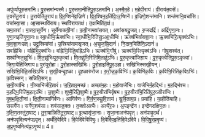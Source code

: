 

  
अपू॑र्व्यापुरु॒तमा॑नि। पु॒रु॒तमा॑न्यस्मै। पु॒रु॒तमा॒नीति॑पु॒रु॒ऽतमा॑नि। अ॒स्मै॒म॒हे। म॒हेवी॒राय॑। वी॒राय॑त॒वसे॑। त॒वसे॑तु॒राय॑। तु॒रायेति॑तु॒राय॑॥ वि॒र॒प्शिने॑व॒ज्रिणे॑। वि॒र॒श्पिन॒इति॑वि॒ऽर॒प्शिने॑। व॒ज्रिणे॒शन्त॑मानि। शन्त॑मानि॒वचां॑सि। वचां॑स्या॒सा। आ॒सास्थवि॑राय। स्थवि॑रायतक्षं। त॒क्षमिति॑त॒क्षं॥  
समा॒तरा॑। मा॒तरा॒सूर्ये॑ण। सूर्ये॑णाकवी॒नां। क॒वी॒नामवा॑सयत्। अवा॑सयद्रु॒जत्। रु॒जदद्रिं॑। अद्रिं॑गृणा॒नः। गृ॒णा॒नइति॑गृ॒णा॒नः॥ स्वा॒धीभि॒र्ऋक्व॑भिः। स्वा॒धीभि॒रिति॑सु॒ऽआ॒धीभिः॑। ऋक्व॑भिर्वावशा॒नः। ऋ॒क्वभि॑रि॒त्यृक्व॑ऽभिः। वा॒व॒शा॒नःउत्। उदु॒स्रिया॑णां। उ॒स्रिया॑णामसृजत्। अ॒सृ॒ज॒न्नि॒दानं॑। नि॒दान॒मिति॑नि॒ऽदानं॑॥  
सवह्नि॑भिः। वह्नि॑भि॒रृक्व॑भिः। वह्नि॑भि॒रिति॒वह्नि॑ऽभिः। ऋक्व॑भि॒र्गोषु॑। ऋक्व॑भि॒रित्यृक्व॑ऽभिः। गोषु॒शश्व॑त्। शश्व॑न्मित॒ज्ञुभिः॑। मि॒त॒ज्ञु॑भिःपुरु॒कृत्वा॑। मि॒तज्ञु॑भि॒रिति॑मि॒तज्ञु॑ऽभिः। पु॒रु॒कृत्वा॑जिग़ाय। पु॒रु॒कृत्वेति॑पु॒रु॒ऽकृत्वा॑। जि॒गा॒येति॑जिगाय॥ पुरः॑पुरो॒हा। पु॒रो॒हास्सखि॑भिः। पु॒रो॒हाइति॑पु॒रः॒ऽहा। सखि॑भिस्सखी॒यन्। सखि॑भि॒रिति॒सखि॑ऽभिः। स॒खी॒यन्दृ॒ह्ळा। दृ॒ह्ळारु॑रोज। रु॒रो॒ज॒क॒विभिः॑। क॒विभि॑क॒विः। क॒विभि॒रिति॑क॒विऽभिः॑। क॒विस्सन्। सन्निति॒सन्॥  
स॒नी॒व्या॑भिः। नी॒व्याभि॑र्जरि॒तारं॑। ज॒रि॒तार॒मच्छ॑। अच्छा॑म॒हः। म॒होवाजे॑भिः। वाजे॑भिर्म॒हद्भिः॑। म॒हद्भि॑श्च। म॒हद्भि॒रिति॑म॒हत्ऽभिः॑। च॒शुष्मैः॑। शुष्मै॒रिति॒शुष्मैः॑॥ पु॒रु॒वीरा॑भिर्वृषभ। पु॒रु॒वीरा॑भि॒रिति॑पु॒रु॒ऽवीरा॑भिः। वृ॒ष॒भ॒क्षि॒ती॒नां। क्षि॒ती॒नामागि॑र्वणः। आगि॑र्वणः। गि॒र्व॒ण॒स्सु॒वि॒ताय॑। सु॒वि॒ताय॒प्र। प्रया॑हि। या॒हीति॑याहि।  
ससर्गे॑ण। सर्गे॑ण॒शव॑सा। शव॑सात॒क्तः। त॒क्तोअत्यैः॑। अत्यै॑र॒पः। अ॒पइन्द्रे॑ण। इन्द्रे॑णदक्षिण॒तः। द॒क्षि॒ण॒तस्तु॑रा॒षाट्। तु॒रा॒षाळिति॑तु॒रा॒षाट्॥ इ॒त्थासृ॑जा॒नाः। सृ॒जा॒नाअन॑पवृत्। अन॑पावृ॒दर्थं॑। अन॑पवृ॒दित्यन॑पऽवृत्। अर्थं॑दि॒वेदि॑वे। दि॒वेदि॑वेविविषुः। दि॒वेदि॑व॒इति॑दि॒वेऽदि॑वे। वि॒वि॒षु॒र॒प्र॒मृ॒ष्यं। अ॒प्र॒मृ॒ष्यमित्य॑प्र॒ऽमृ॒ष्यं॥ 4॥  
